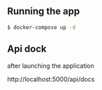 ## Running the app

```bash
$ docker-compose up -d
```

## Api dock
after launching the application

http://localhost:5000/api/docs
